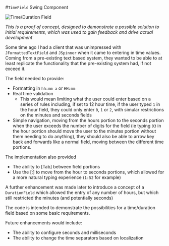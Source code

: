 #`TimeField` Swing Component

![Time/Duration Field](https://cloud.githubusercontent.com/assets/10276932/13558648/cfe5cca0-e45c-11e5-961f-09c96514d2b9.png)

*This is a proof of concept, designed to demonstrate a possible solution to
initial requirements, which was used to gain feedback and drive actual
development*

Some time ago I had a client that was unimpressed with `JFormattedTextField` and
`JSpinner` when it came to entering in time values.  Coming from a pre-existing
text based system, they wanted to be able to at least replicate the functionality
that the pre-existing system had, if not exceed it.

The field needed to provide:

* Formatting in `hh:mm a` or `HH:mm`
* Real time validation
  * This would mean limiting what the user could enter based on a series of rules
including, if set to 12 hour time, if the user typed `1` in the hour field, they
could only enter `0`, `1` or `2`, with simular restrictions on the minutes 
and seconds fields
* Simple navigation, moving from the hours portion to the seconds portion when
the user exceeds the number of digits for the field (ie typing `03` in the hour portion 
should move the user to the minutes portion without them needing to do anything), 
they should also be able to arrow key back and forwards like a normal field, 
moving between the different time portions.

The implementation also provided

* The ability to [Tab] between field portions
* Use the [:] to move from the hour to seconds portions, which allowed for a
more natural typing experience (`1:52` for example)

A further enhancement was made later to introduce a concept of a `DurationField`
which allowed the entry of any number of hours, but which still restricted the
minutes (and potentially seconds)

The code is intended to demonstrate the possibilities for a time/duration
field based on some basic requirements.

Future enhancements would include:

* The ability to configure seconds and milliseconds
* The ability to change the time separators based on localization

